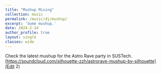 ```yaml
---
title: "Mushup Mixing"
collection: music
permalink: /music/dj/mushup/
excerpt: 'Some mushup.'
date: 2024-2-14
author_profile: true
layout: single
classes: wide
---
```


Check the latest mushup for the Astro Rave party in SUSTech.
[https://soundcloud.com/silhouette-zzh/astrorave-mushup-by-silhouette](Edit 2)


